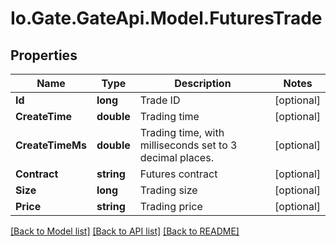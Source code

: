 
# Io.Gate.GateApi.Model.FuturesTrade

## Properties

Name | Type | Description | Notes
------------ | ------------- | ------------- | -------------
**Id** | **long** | Trade ID | [optional] 
**CreateTime** | **double** | Trading time | [optional] 
**CreateTimeMs** | **double** | Trading time, with milliseconds set to 3 decimal places. | [optional] 
**Contract** | **string** | Futures contract | [optional] 
**Size** | **long** | Trading size | [optional] 
**Price** | **string** | Trading price | [optional] 

[[Back to Model list]](../README.md#documentation-for-models)
[[Back to API list]](../README.md#documentation-for-api-endpoints)
[[Back to README]](../README.md)
